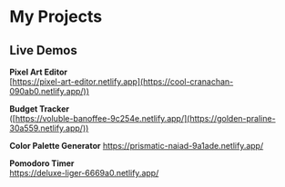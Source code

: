 # My Projects

## Live Demos

**Pixel Art Editor**  
[https://pixel-art-editor.netlify.app](https://cool-cranachan-090ab0.netlify.app/))

**Budget Tracker**  
([https://voluble-banoffee-9c254e.netlify.app/](https://golden-praline-30a559.netlify.app/))

**Color Palette Generator**
https://prismatic-naiad-9a1ade.netlify.app/

**Pomodoro Timer**  
https://deluxe-liger-6669a0.netlify.app/
